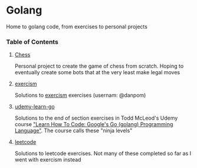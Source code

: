 # Golang
Home to golang code, from exercises to personal projects

### Table of Contents 
1. [Chess](https://github.com/danpom/golang/tree/main/chess)

   Personal project to create the game of chess from scratch. Hoping to eventually create some bots that at the very least make legal moves
   
2. [exercism](https://github.com/danpom/golang/tree/main/exercism)

   Solutions to [exercism](https://exercism.org/tracks/go/exercises) exercises (usernam: @danpom)

3. [udemy-learn-go](https://github.com/danpom/golang/tree/main/udemy-learn-go)

   Solutions to the end of section exercises in Todd McLeod's Udemy course ["Learn How To Code: Google's Go (golang) Programming Language"](https://www.udemy.com/course/learn-how-to-code/). The course calls these "ninja levels"
    
4. [leetcode](https://github.com/danpom/golang/tree/main/leetcode)

   Solutions to leetcode exercises. Not many of these completed so far as I went with exercism instead

